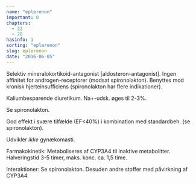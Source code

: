 ```yaml
---
name: "eplerenon"
important: 0
chapters:
  - 22
  - 28
hasinfo: 1
sorting: "eplerenon"
slug: eplerenon
date: "2016-06-05"
---
```


Selektiv mineralokortikoid-antagonist [aldosteron-antagonist]. Ingen affinitet
for androgen-receptorer (modsat spironolakton). Benyttes mod kronisk
hjerteinsufficiens (spironolakton har flere indikationer).

Kaliumbesparende diuretikum. Na+-udsk. øges til 2-3%.

Se spironolakton.

God effekt i svære tilfælde (EF<40%) i kombination med standardbeh. (se
spironolakton).

Udvikler <em>ikke</em> gynækomasti.

Farmakokinetik: Metaboliseres af CYP3A4 til inaktive metabolitter. Halveringstid
3-5 timer, maks. konc. ca. 1,5 time.

Interaktioner: Se spironolakton. Desuden andre stoffer med påvirkning af CYP3A4.
